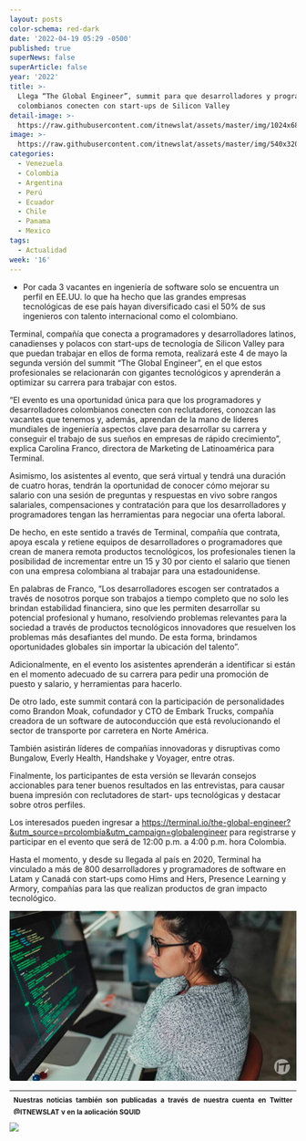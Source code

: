 ```yaml
---
layout: posts
color-schema: red-dark
date: '2022-04-19 05:29 -0500'
published: true
superNews: false
superArticle: false
year: '2022'
title: >-
  Llega “The Global Engineer”, summit para que desarrolladores y programadores
  colombianos conecten con start-ups de Silicon Valley
detail-image: >-
  https://raw.githubusercontent.com/itnewslat/assets/master/img/1024x680/mujer-codigo-g.jpg
image: >-
  https://raw.githubusercontent.com/itnewslat/assets/master/img/540x320/mujer-codigo-p.jpg
categories:
  - Venezuela
  - Colombia
  - Argentina
  - Perú
  - Ecuador
  - Chile
  - Panama
  - Mexico
tags:
  - Actualidad
week: '16'
---
```

- Por cada 3 vacantes en ingeniería de software solo se encuentra un perfil en EE.UU. lo que ha hecho que las grandes empresas tecnológicas de ese país hayan diversificado casi el 50% de sus ingenieros con talento internacional como el colombiano.

Terminal, compañía que conecta a programadores y desarrolladores latinos, canadienses y polacos con start-ups de tecnología de Silicon Valley para que puedan trabajar en ellos de forma remota, realizará este 4 de mayo la segunda versión del summit “The Global Engineer”, en el que estos profesionales se relacionarán con gigantes tecnológicos y aprenderán a optimizar su carrera para trabajar con estos.
 
“El evento es una oportunidad única para que los programadores y desarrolladores colombianos conecten con reclutadores, conozcan las vacantes que tenemos y, además, aprendan de la mano de líderes mundiales de ingeniería aspectos clave para desarrollar su carrera y conseguir el trabajo de sus sueños en empresas de rápido crecimiento”, explica Carolina Franco, directora de Marketing de Latinoamérica para Terminal.
 
Asimismo, los asistentes al evento, que será virtual y tendrá una duración de cuatro horas, tendrán la oportunidad de conocer cómo mejorar su salario con una sesión de preguntas y respuestas en vivo sobre rangos salariales, compensaciones y contratación para que los desarrolladores y programadores tengan las herramientas para negociar una oferta laboral.
 
De hecho, en este sentido a través de Terminal, compañía que contrata, apoya escala y retiene equipos de desarrolladores o programadores que crean de manera remota productos tecnológicos, los profesionales tienen la posibilidad de incrementar entre un 15 y 30 por ciento el salario que tienen con una empresa colombiana al trabajar para una estadounidense.
 
En palabras de Franco, “Los desarrolladores escogen ser contratados a través de nosotros porque son trabajos a tiempo completo que no solo les brindan estabilidad financiera, sino que les permiten desarrollar su potencial profesional y humano, resolviendo problemas relevantes para la sociedad a través de productos tecnológicos innovadores que resuelven los problemas más desafiantes del mundo. De esta forma, brindamos oportunidades globales sin importar la ubicación del talento”. 
 
Adicionalmente, en el evento los asistentes aprenderán a identificar si están en el momento adecuado de su carrera para pedir una promoción de puesto y salario, y herramientas para hacerlo.
 
De otro lado, este summit contará con la participación de personalidades como Brandon Moak, cofundador y CTO de Embark Trucks, compañía creadora de un software de autoconducción que está revolucionando el sector de transporte por carretera en Norte América.

También asistirán líderes de compañías innovadoras y disruptivas como Bungalow, Everly Health, Handshake y Voyager, entre otras. 
 
Finalmente, los participantes de esta versión se llevarán consejos accionables para tener buenos resultados en las entrevistas, para causar buena impresión con reclutadores de start- ups tecnológicas y destacar sobre otros perfiles. 
 
Los interesados pueden ingresar a https://terminal.io/the-global-engineer?&utm_source=prcolombia&utm_campaign=globalengineer para registrarse y participar en el evento que será de 12:00 p.m. a 4:00 p.m. hora Colombia.
 
Hasta el momento, y desde su llegada al país en 2020, Terminal ha vinculado a más de 800 desarrolladores y programadores de software en Latam y Canadá con start-ups como Hims and Hers, Presence Learning y Armory, compañías para las que realizan productos de gran impacto tecnológico.

![](https://raw.githubusercontent.com/itnewslat/assets/master/img/540x320/mujer-codigo-p.jpg)

<table style="height: 42px;" width="569">
<tbody>
<tr>
<td style="text-align: justify;"><sub><strong>Nuestras noticias también son publicadas a través de nuestra cuenta en Twitter <a href="https://twitter.com/itnewslat?lang=es">@ITNEWSLAT</a> y en la aplicación <a href="https://squidapp.co/en/">SQUID</a></strong></sub></td>
</tr>
</tbody>
</table>

<img src="https://tracker.metricool.com/c3po.jpg?hash=56f88a41e39ab42c063cc51676587a04"/>
